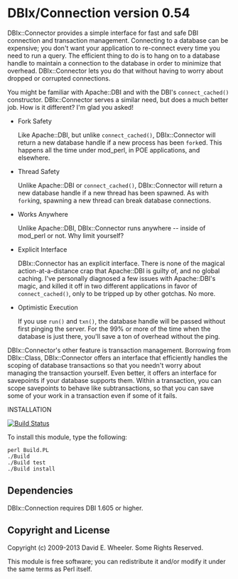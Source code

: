 DBIx/Connection version 0.54
============================

DBIx::Connector provides a simple interface for fast and safe DBI connection
and transaction management. Connecting to a database can be expensive; you
don't want your application to re-connect every time you need to run a query.
The efficient thing to do is to hang on to a database handle to maintain a
connection to the database in order to minimize that overhead. DBIx::Connector
lets you do that without having to worry about dropped or corrupted
connections.

You might be familiar with Apache::DBI and with the DBI's `connect_cached()`
constructor. DBIx::Connector serves a similar need, but does a much better
job. How is it different? I'm glad you asked!

* Fork Safety

  Like Apache::DBI, but unlike `connect_cached()`, DBIx::Connector will return
  a new database handle if a new process has been `fork`ed. This happens all
  the time under mod_perl, in POE applications, and elsewhere.

* Thread Safety

  Unlike Apache::DBI or `connect_cached()`, DBIx::Connector will return a new
  database handle if a new thread has been spawned. As with `fork`ing,
  spawning a new thread can break database connections.

* Works Anywhere

  Unlike Apache::DBI, DBIx::Connector runs anywhere -- inside of mod_perl or
  not. Why limit yourself?

* Explicit Interface

  DBIx::Connector has an explicit interface. There is none of the magical
  action-at-a-distance crap that Apache::DBI is guilty of, and no global
  caching. I've personally diagnosed a few issues with Apache::DBI's magic,
  and killed it off in two different applications in favor of
  `connect_cached()`, only to be tripped up by other gotchas. No more.

* Optimistic Execution

  If you use `run()` and `txn()`, the database handle will be passed without
  first pinging the server. For the 99% or more of the time when the database
  is just there, you'll save a ton of overhead without the ping.

DBIx::Connector's other feature is transaction management. Borrowing from
DBIx::Class, DBIx::Connector offers an interface that efficiently handles the
scoping of database transactions so that you needn't worry about managing the
transaction yourself. Even better, it offers an interface for savepoints if
your database supports them. Within a transaction, you can scope savepoints to
behave like subtransactions, so that you can save some of your work in a
transaction even if some of it fails.

INSTALLATION

[![Build Status](https://travis-ci.org/theory/dbix-connector.png)](https://travis-ci.org/theory/dbix-connector)

To install this module, type the following:

    perl Build.PL
    ./Build
    ./Build test
    ./Build install

Dependencies
------------

DBIx::Connection requires DBI 1.605 or higher.

Copyright and License
---------------------

Copyright (c) 2009-2013 David E. Wheeler. Some Rights Reserved.

This module is free software; you can redistribute it and/or modify it under
the same terms as Perl itself.
